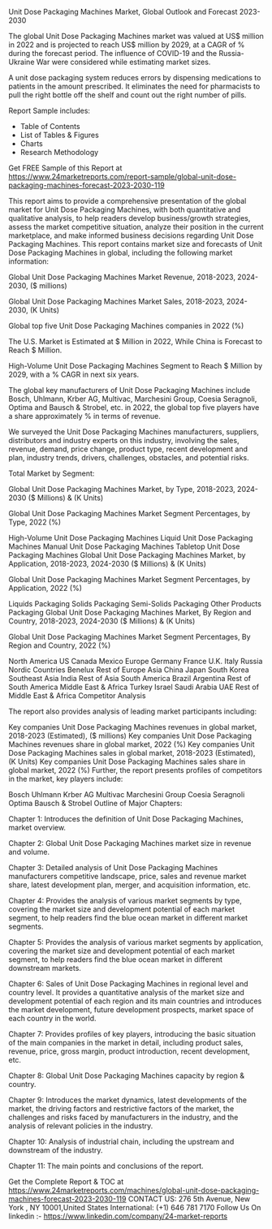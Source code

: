 Unit Dose Packaging Machines Market, Global Outlook and Forecast 2023-2030

The global Unit Dose Packaging Machines market was valued at US$ million in 2022 and is projected to reach US$ million by 2029, at a CAGR of % during the forecast period. The influence of COVID-19 and the Russia-Ukraine War were considered while estimating market sizes.

A unit dose packaging system reduces errors by dispensing medications to patients in the amount prescribed. It eliminates the need for pharmacists to pull the right bottle off the shelf and count out the right number of pills.

Report Sample includes:
- Table of Contents
- List of Tables & Figures
- Charts
- Research Methodology

Get FREE Sample of this Report at https://www.24marketreports.com/report-sample/global-unit-dose-packaging-machines-forecast-2023-2030-119

This report aims to provide a comprehensive presentation of the global market for Unit Dose Packaging Machines, with both quantitative and qualitative analysis, to help readers develop business/growth strategies, assess the market competitive situation, analyze their position in the current marketplace, and make informed business decisions regarding Unit Dose Packaging Machines. This report contains market size and forecasts of Unit Dose Packaging Machines in global, including the following market information:

Global Unit Dose Packaging Machines Market Revenue, 2018-2023, 2024-2030, ($ millions)

Global Unit Dose Packaging Machines Market Sales, 2018-2023, 2024-2030, (K Units)

Global top five Unit Dose Packaging Machines companies in 2022 (%)

The U.S. Market is Estimated at $ Million in 2022, While China is Forecast to Reach $ Million.

High-Volume Unit Dose Packaging Machines Segment to Reach $ Million by 2029, with a % CAGR in next six years.

The global key manufacturers of Unit Dose Packaging Machines include Bosch, Uhlmann, Krber AG, Multivac, Marchesini Group, Coesia Seragnoli, Optima and Bausch & Strobel, etc. in 2022, the global top five players have a share approximately % in terms of revenue.

We surveyed the Unit Dose Packaging Machines manufacturers, suppliers, distributors and industry experts on this industry, involving the sales, revenue, demand, price change, product type, recent development and plan, industry trends, drivers, challenges, obstacles, and potential risks.

Total Market by Segment:

Global Unit Dose Packaging Machines Market, by Type, 2018-2023, 2024-2030 ($ Millions) & (K Units)

Global Unit Dose Packaging Machines Market Segment Percentages, by Type, 2022 (%)

High-Volume Unit Dose Packaging Machines
Liquid Unit Dose Packaging Machines
Manual Unit Dose Packaging Machines
Tabletop Unit Dose Packaging Machines
Global Unit Dose Packaging Machines Market, by Application, 2018-2023, 2024-2030 ($ Millions) & (K Units)

Global Unit Dose Packaging Machines Market Segment Percentages, by Application, 2022 (%)

Liquids Packaging
Solids Packaging
Semi-Solids Packaging
Other Products Packaging
Global Unit Dose Packaging Machines Market, By Region and Country, 2018-2023, 2024-2030 ($ Millions) & (K Units)

Global Unit Dose Packaging Machines Market Segment Percentages, By Region and Country, 2022 (%)

North America
US
Canada
Mexico
Europe
Germany
France
U.K.
Italy
Russia
Nordic Countries
Benelux
Rest of Europe
Asia
China
Japan
South Korea
Southeast Asia
India
Rest of Asia
South America
Brazil
Argentina
Rest of South America
Middle East & Africa
Turkey
Israel
Saudi Arabia
UAE
Rest of Middle East & Africa
Competitor Analysis

The report also provides analysis of leading market participants including:

Key companies Unit Dose Packaging Machines revenues in global market, 2018-2023 (Estimated), ($ millions)
Key companies Unit Dose Packaging Machines revenues share in global market, 2022 (%)
Key companies Unit Dose Packaging Machines sales in global market, 2018-2023 (Estimated), (K Units)
Key companies Unit Dose Packaging Machines sales share in global market, 2022 (%)
Further, the report presents profiles of competitors in the market, key players include:

Bosch
Uhlmann
Krber AG
Multivac
Marchesini Group
Coesia Seragnoli
Optima
Bausch & Strobel
Outline of Major Chapters:

Chapter 1: Introduces the definition of Unit Dose Packaging Machines, market overview.

Chapter 2: Global Unit Dose Packaging Machines market size in revenue and volume.

Chapter 3: Detailed analysis of Unit Dose Packaging Machines manufacturers competitive landscape, price, sales and revenue market share, latest development plan, merger, and acquisition information, etc.

Chapter 4: Provides the analysis of various market segments by type, covering the market size and development potential of each market segment, to help readers find the blue ocean market in different market segments.

Chapter 5: Provides the analysis of various market segments by application, covering the market size and development potential of each market segment, to help readers find the blue ocean market in different downstream markets.

Chapter 6: Sales of Unit Dose Packaging Machines in regional level and country level. It provides a quantitative analysis of the market size and development potential of each region and its main countries and introduces the market development, future development prospects, market space of each country in the world.

Chapter 7: Provides profiles of key players, introducing the basic situation of the main companies in the market in detail, including product sales, revenue, price, gross margin, product introduction, recent development, etc.

Chapter 8: Global Unit Dose Packaging Machines capacity by region & country.

Chapter 9: Introduces the market dynamics, latest developments of the market, the driving factors and restrictive factors of the market, the challenges and risks faced by manufacturers in the industry, and the analysis of relevant policies in the industry.

Chapter 10: Analysis of industrial chain, including the upstream and downstream of the industry.

Chapter 11: The main points and conclusions of the report.

Get the Complete Report & TOC at https://www.24marketreports.com/machines/global-unit-dose-packaging-machines-forecast-2023-2030-119
CONTACT US:
276 5th Avenue, New York , NY 10001,United States
International: (+1) 646 781 7170
Follow Us On linkedin :- https://www.linkedin.com/company/24-market-reports
